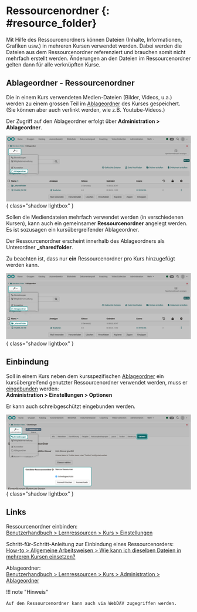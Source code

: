 # Ressourcenordner {: #resource_folder}

Mit Hilfe des Ressourcenordners können Dateien (Inhalte, Informationen, Grafiken usw.) in mehreren Kursen verwendet werden. Dabei werden die Dateien aus dem Ressourcenordner referenziert und brauchen somit nicht mehrfach erstellt werden. Änderungen an den Dateien im Ressourcenordner gelten dann für alle verknüpften Kurse.

## Ablageordner - Ressourcenordner

Die in einem Kurs verwendeten Medien-Dateien (Bilder, Videos, u.a.) werden zu einem grossen Teil im [Ablageordner](../learningresources/Storage_folder.de.md) des Kurses gespeichert. (Sie können aber auch verlinkt werden, wie z.B. Youtube-Videos.)

Der Zugriff auf den Ablageordner erfolgt über **Administration > Ablageordner**.

![resource_folder_storagefolder_v1_de.png](assets/resource_folder_storagefolder_v1_de.png){ class="shadow lightbox" }

Sollen die Mediendateien mehrfach verwendet werden (in verschiedenen Kursen), kann auch ein gemeinsamer **Ressourcenordner** angelegt werden. Es ist sozusagen ein kursübergreifender Ablageordner.

Der Ressourcenordner erscheint innerhalb des Ablageordners als Unterordner **_sharedfolder**.

Zu beachten ist, dass nur **ein** Ressourcenordner pro Kurs hinzugefügt werden kann.

![resource_folder_sharedfolder_v1_de.png](assets/resource_folder_sharedfolder_v1_de.png){ class="shadow lightbox" }

## Einbindung

Soll in einem Kurs neben dem kursspezifischen [Ablageordner](../learningresources/Storage_folder.de.md) ein kursübergreifend genutzter Ressourcenordner verwendet werden, muss er [eingebunden](../learningresources/Course_Settings.de.md#ressourcenordner-einbinden) werden:<br>
**Administration > Einstellungen > Optionen**

Er kann auch schreibgeschützt eingebunden werden.

![resource_folder_select_v1_de.png](assets/resource_folder_select_v1_de.png){ class="shadow lightbox" }



## Links

Ressourcenordner einbinden:<br>
[Benutzerhandbuch > Lernressourcen > Kurs > Einstellungen](../learningresources/Course_Settings.de.md#ressourcenordner-einbinden)


Schritt-für-Schritt-Anleitung zur Einbindung eines Ressourcenorders:<br>
[How-to > Allgemeine Arbeitsweisen > Wie kann ich dieselben Dateien in mehreren Kursen einsetzen?](../../manual_how-to/multiple_use/multiple_use.de.md)


Ablageordner:<br>
[Benutzerhandbuch > Lernressourcen > Kurs > Administration > Ablageordner](../learningresources/Storage_folder.de.md)


!!! note "Hinweis"
      
    Auf den Ressourcenordner kann auch via WebDAV zugegriffen werden.

